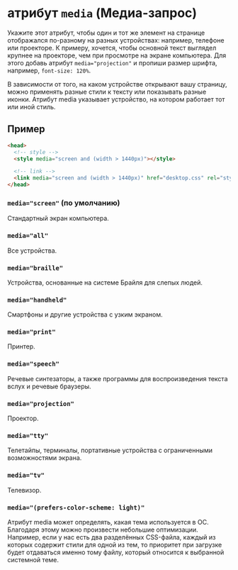 # атрибут `media` (Медиа-запрос)

Укажите этот атрибут, чтобы один и тот же элемент на странице отображался по-разному на разных устройствах: например, телефоне или проекторе. К примеру, хочется, чтобы основной текст выглядел крупнее на проекторе, чем при просмотре на экране компьютера. Для этого добавь атрибут `media="projection"` и пропиши размер шрифта, например, `font-size: 120%`.

В зависимости от того, на каком устройстве открывают вашу страницу, можно применять разные стили к тексту или показывать разные иконки. Атрибут media указывает устройство, на котором работает тот или иной стиль.

## Пример

```html
<head>
  <!-- style -->
  <style media="screen and (width > 1440px)"></style>

  <!-- link -->
  <link media="screen and (width > 1440px)" href="desktop.css" rel="stylesheet" />
</head>
```

### `media="screen"` (по умолчанию)

Стандартный экран компьютера.

### `media="all"`

Все устройства.

### `media="braille"`

Устройства, основанные на системе Брайля для слепых людей.

### `media="handheld"`

Смартфоны и другие устройства с узким экраном.

### `media="print"`

Принтер.

### `media="speech"`

Речевые синтезаторы, а также программы для воспроизведения текста вслух и речевые браузеры.

### `media="projection"`

Проектор.

### `media="tty"`

Телетайпы, терминалы, портативные устройства с ограниченными возможностями экрана.

### `media="tv"`

Телевизор.

### `media="(prefers-color-scheme: light)"`

Атрибут media может определять, какая тема используется в ОС. Благодаря этому можно произвести небольшие оптимизации. Например, если у нас есть два разделённых CSS-файла, каждый из которых содержит стили для одной из тем, то приоритет при загрузке будет отдаваться именно тому файлу, который относится к выбранной системной теме.
